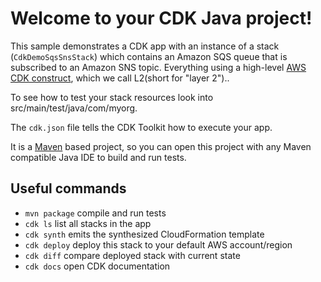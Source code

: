 # Welcome to your CDK Java project!

This sample demonstrates a CDK app with an instance of a stack (`CdkDemoSqsSnsStack`)
which contains an Amazon SQS queue that is subscribed to an Amazon SNS topic. Everything using a high-level [AWS CDK construct](https://docs.aws.amazon.com/cdk/v2/guide/constructs.html), which we call L2(short for "layer 2")..

To see how to test your stack resources look into src/main/test/java/com/myorg.

The `cdk.json` file tells the CDK Toolkit how to execute your app.

It is a [Maven](https://maven.apache.org/) based project, so you can open this project with any Maven compatible Java IDE to build and run tests.

## Useful commands

 * `mvn package`     compile and run tests
 * `cdk ls`          list all stacks in the app
 * `cdk synth`       emits the synthesized CloudFormation template
 * `cdk deploy`      deploy this stack to your default AWS account/region
 * `cdk diff`        compare deployed stack with current state
 * `cdk docs`        open CDK documentation


